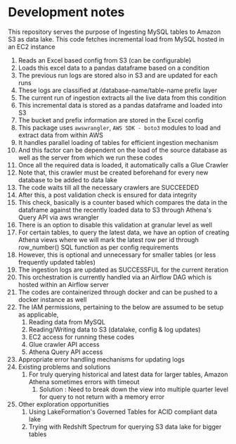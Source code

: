 # Development notes
This repository serves the purpose of Ingesting MySQL tables to Amazon S3 as data lake.
This code fetches incremental load from MySQL hosted in an EC2 instance

1. Reads an Excel based config from S3 (can be configurable)
2. Loads this excel data to a pandas dataframe based on a condition
3. The previous run logs are stored also in S3 and are updated for each runs
4. These logs are classified at /database-name/table-name prefix layer
5. The current run of ingestion extracts all the live data from this condition
6. This incremental data is stored as a pandas dataframe and loaded into S3 
7. The bucket and prefix information are stored in the Excel config 
8. This package uses `awswrangler`, `AWS SDK - boto3` modules to load and extract data from within AWS
9. It handles parallel loading of tables for efficient ingestion mechanism
10. And this factor can be dependent on the load of the source database as well as the server from which we run these codes
11. Once all the required data is loaded, it automatically calls a Glue Crawler
12. Note that, this crawler must be created beforehand for every new database to be added to data lake 
13. The code waits till all the necessary crawlers are SUCCEEDED
14. After this, a post validation check is ensured for data integrity
15. This check, basically is a counter based which compares the data in the dataframe against the recently loaded data to S3 through Athena's Query API via aws wrangler
16. There is an option to disable this validation at granular level as well
17. For certain tables, to query the latest data, we have an option of creating Athena views where we will mark the latest row per id through row_number() SQL function as per config requirements
18. However, this is optional and unnecessary for smaller tables (or less frequently updated tables)
19. The ingestion logs are updated as SUCCESSFUL for the current iteration
20. This orchestration is currently handled via an Airflow DAG which is hosted within an Airflow server
21. The codes are containerized through docker and can be pushed to a docker instance as well
22. The IAM permissions, pertaining to the below are assumed to be setup as applicable,
    1. Reading data from MySQL
    2. Reading/Writing data to S3 (datalake, config & log updates)
    3. EC2 access for running these codes
    4. Glue crawler API access
    5. Athena Query API access
23. Appropriate error handling mechanisms for updating logs
24. Existing problems and solutions
    1. For truly querying historical and latest data for larger tables, Amazon Athena sometimes errors with timeout
       1. Solution : Need to break down the view into multiple quarter level for query to not return with a memory error
25. Other exploration opportunities
    1. Using LakeFormation's Governed Tables for ACID compliant data lake
    2. Trying with Redshift Spectrum for querying S3 data lake for bigger tables